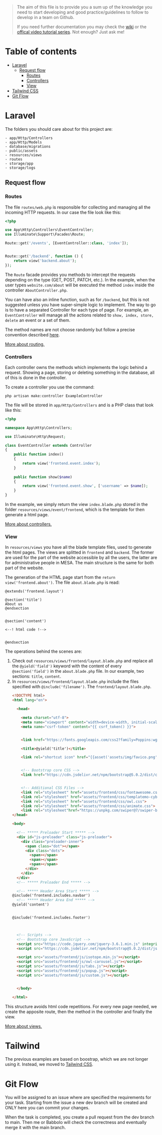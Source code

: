 > The aim of this file is to provide you a sum up of the knowledge you need to start developing and good practice/guidelines to follow to develop in a team on Github.
> 
> If you need further documentation you may check the [wiki](https://laravel.com/docs/9.x) or the [offical video tutorial series](https://laracasts.com/series/laravel-8-from-scratch). Not enough? Just ask me!
# Table of contents
- [Laravel](#laravel)
  - [Request flow](#request-flow) 
     - [Routes](#routes) 
     - [Controllers](#controllers) 
     - [View](#view) 
- [Tailwind CSS](#tailwind)
- [Git Flow](#git-flow)
# Laravel
The folders you should care about for this project are:
```
- app/Http/Controllers
- app/Http/Models
- database/migrations
- public/assets
- resources/views
- routes
- storage/app
- storage/logs
```
## Request flow
### Routes
The file `routes/web.php` is responsible for collecting and managing all the incoming HTTP requests.
In our case the file look like this:
```php
<?php

use App\Http\Controllers\EventController;
use Illuminate\Support\Facades\Route;

Route::get('/events', [EventController::class, 'index']);


Route::get('/backend', function () {
    return view('backend.about');
});

```
The `Route` facade provides you methods to intercept the requests depending on the type (GET, POST, PATCH, etc.).
In the example, when the user types `website.com/about` will be executed the method `index` inside the controller `AboutController.php`.

You can have also an inline function, such as for `/backend`, but this is not suggested unless you have super-simple logic to implement.
The way to go is to have a separated Controller for each type of page. For example, an `EventController` will manage all the actions related to `show, index, store, delete` an event or a set of them.

The method names are not choose randomly but follow a precise convention described [here](https://laravel.com/docs/9.x/controllers#shallow-nesting).

[More about routing.](https://laravel.com/docs/9.x/routing)
### Controllers
Each controller owns the methods which implements the logic behind a request. Showing a page, storing or deleting something in the database, all of this is done in the controller.

To create a controller you use the command:
```
php artisan make:controller ExampleController
```
The file will be stored in `app/Http/Controllers` and is a PHP class that look like this:
```php
<?php

namespace App\Http\Controllers;

use Illuminate\Http\Request;

class EventController extends Controller
{
    public function index()
    {
        return view('frontend.event.index');
    }
    
    public function show($name)
    {
        return view('frontend.event.show', ['username' => $name]);
    }
}

```
In the example, we simply return the view `index.blade.php` stored in the folder `resources/views/event/frontend`, which is the template for then generate a html page.

[More about controllers.](https://laravel.com/docs/9.x/controllers)

### View
In `resources/views` you have all the blade template files, used to generate the html pages.
The views are splitted in `frontend` and `backend`. The former are used for the part of the website accessible by all the users, the latter are for administrative people in MESA.
The main structure is the same for both part of the website.

The generation of the HTML page start from the `return view('frontend.about')`. The file `about.blade.php` is read:

```
@extends('frontend.layout')

@section('title')
About us
@endsection


@section('content')

<--! html code !-->


@endsection

```
The operations behind the scenes are:

1. Check out `resources/views/frontend/layout.blade.php` and replace all the `@yield('field')` keyword with the content of every `@section('field')` in the `about.blade.php` file. In our example, two sections: `title`, `content`.
2. In `resources/views/frontend/layout.blade.php` include the files specified with `@include('filename')`. The `frontend/layout.blade.php`. 
    ```html
    <!DOCTYPE html>
    <html lang="en">
    
      <head>
    
        <meta charset="utf-8">
        <meta name="viewport" content="width=device-width, initial-scale=1, shrink-to-fit=no">
        <meta name="csrf-token" content="{{ csrf_token() }}">
    
    
        <link href="https://fonts.googleapis.com/css2?family=Poppins:wght@100;200;300;400;500;600;700;800;900&display=swap" rel="stylesheet">
    
        <title>@yield('title')</title>
    
        <link rel="shortcut icon" href="{{asset('assets/img/favico.png')}}">
    
    
        <!-- Bootstrap core CSS -->
        <link href="https://cdn.jsdelivr.net/npm/bootstrap@5.0.2/dist/css/bootstrap.min.css" rel="stylesheet" integrity="sha384-EVSTQN3/azprG1Anm3QDgpJLIm9Nao0Yz1ztcQTwFspd3yD65VohhpuuCOmLASjC" crossorigin="anonymous">
    
    
        <!-- Additional CSS Files -->
        <link rel="stylesheet" href="assets/frontend/css/fontawesome.css">
        <link rel="stylesheet" href="assets/frontend/css/templatemo-cyborg-gaming.css">
        <link rel="stylesheet" href="assets/frontend/css/owl.css">
        <link rel="stylesheet" href="assets/frontend/css/animate.css">
        <link rel="stylesheet"href="https://unpkg.com/swiper@7/swiper-bundle.min.css"/>
    </head>
    
    <body>
    
      <!-- ***** Preloader Start ***** -->
      <div id="js-preloader" class="js-preloader">
        <div class="preloader-inner">
          <span class="dot"></span>
          <div class="dots">
            <span></span>
            <span></span>
            <span></span>
          </div>
        </div>
      </div>
      <!-- ***** Preloader End ***** -->
    
      <!-- ***** Header Area Start ***** -->
    @include('frontend.includes.navbar')
      <!-- ***** Header Area End ***** -->
    @yield('content')
    
    
    @include('frontend.includes.footer')
    
    
    
      <!-- Scripts -->
      <!-- Bootstrap core JavaScript -->
      <script src="https://code.jquery.com/jquery-3.6.1.min.js" integrity="sha256-o88AwQnZB+VDvE9tvIXrMQaPlFFSUTR+nldQm1LuPXQ=" crossorigin="anonymous"></script>
      <script src="https://cdn.jsdelivr.net/npm/bootstrap@5.0.2/dist/js/bootstrap.bundle.min.js" integrity="sha384-MrcW6ZMFYlzcLA8Nl+NtUVF0sA7MsXsP1UyJoMp4YLEuNSfAP+JcXn/tWtIaxVXM" crossorigin="anonymous"></script>
    
      <script src="assets/frontend/js/isotope.min.js"></script>
      <script src="assets/frontend/js/owl-carousel.js"></script>
      <script src="assets/frontend/js/tabs.js"></script>
      <script src="assets/frontend/js/popup.js"></script>
      <script src="assets/frontend/js/custom.js"></script>
    
    
      </body>
    
    </html>
    
    ```
This structure avoids html code repetitions. For every new page needed, we create the apposite route, then the method in the controller and finally the view.

[More about views.](https://laravel.com/docs/9.x/views)

<a name="tailwind"/></a>
# Tailwind
The previous examples are based on boostrap, which we are not longer using it. Instead, we moved to [Tailwind CSS](https://tailwindcss.com/docs/utility-first).

<a name="git"/></a>
# Git Flow
You will be assigned to an issue where are specified the requirements for your task. Starting from the issue a new dev branch will be created and ONLY here you can commit your changes.

When the task is completed, you create a pull request from the dev branch to main. Then me or Babbolo will check the correctness and eventually merge it with the main branch.
